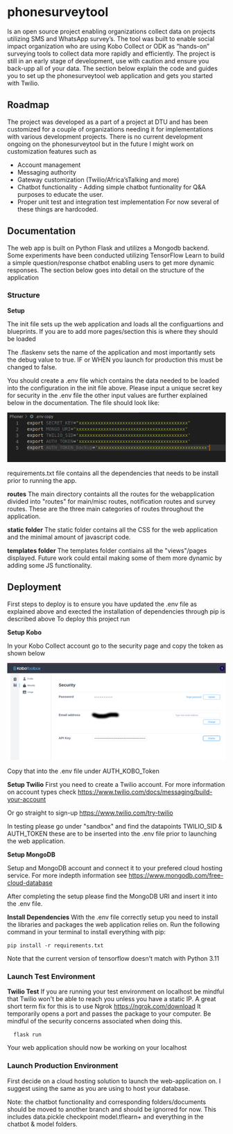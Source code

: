 # phonesurveytool

Is an open source project enabling organizations collect data on projects utilizing SMS and WhatsApp survey’s. The tool was built to enable social impact organization who are using Kobo Collect or ODK as “hands-on” surveying tools to collect data more rapidly and efficiently. The project is still in an early stage of development, use with caution and ensure you back-upp all of your data. The section below explain the code and guides you to set up the phonesurveytool web application and gets you started with Twilio.

## Roadmap

The project was developed as a part of a project at DTU and has been customized for a couple of organizations needing it for implementations with various development projects. There is no current development ongoing on the phonesurveytool but in the future I might work on customization features such as

- Account management
- Messaging authority
- Gateway customization (Twilio/Africa’sTalking and more)
- Chatbot functionality - Adding simple chatbot funtionality for Q&A purposes to educate the user.
- Proper unit test and integration test implementation
  For now several of these things are hardcoded.

## Documentation

The web app is built on Python Flask and utilizes a Mongodb backend. Some experiments have been conducted utilizing TensorFlow Learn to build a simple question/response chatbot enabling users to get more dynamic responses. The section below goes into detail on the structure of the application

### Structure

**Setup**

The init file sets up the web application and loads all the configuartions and blueprints. If you are to add more pages/section this is where they should be loaded

The .flaskenv sets the name of the application and most importantly sets the debug value to true. IF or WHEN you launch for production this must be changed to false.

You should create a .env file which contains the data needed to be loaded into the configuration in the init file above. Please input a unique secret key for security in the .env file the other input values are further explained below in the documentation. The file should look like:

![alt text](https://github.com/johanjuulj/phonesurveytool/blob/main/Screenshot%20from%202023-05-30%2009-52-42.png)

requirements.txt file contains all the dependencies that needs to be install prior to running the app.

**routes**
The main directory containts all the routes for the webapplication divided into "routes" for main/misc routes, notification routes and survey routes. These are the three main categories of routes throughout the application.

**static folder**
The static folder contains all the CSS for the web application and the minimal amount of javascript code.

**templates folder**
The templates folder contiains all the "views"/pages displayed. Future work could entail making some of them more dynamic by adding some JS functionality.

## Deployment

First steps to deploy is to ensure you have updated the .env file as explained above and exected the installation of dependencies through pip is described above
To deploy this project run

**Setup Kobo**

In your Kobo Collect account go to the security page and copy the token as shown below

![alt text](https://github.com/johanjuulj/phonesurveytool/blob/main/Kobo_Setup.png)

Copy that into the .env file under AUTH_KOBO_Token

**Setup Twilio**
First you need to create a Twilio account. For more information on account types check https://www.twilio.com/docs/messaging/build-your-account

Or go straight to sign-up https://www.twilio.com/try-twilio

In testing please go under "sandbox" and find the datapoints TWILIO_SID & AUTH_TOKEN these are to be inserted into the .env file prior to launching the web application.

**Setup MongoDB**

Setup and MongoDB account and connect it to your prefered cloud hosting service. For more indepth information see https://www.mongodb.com/free-cloud-database

After completing the setup please find the MongoDB URI and insert it into the .env file.

**Install Dependencies**
With the .env file correctly setup you need to install the libraries and packages the web application relies on.
Run the following command in your terminal to install everything with pip:

```
pip install -r requirements.txt
```

Note that the current version of tensorflow doesn't match with Python 3.11

### Launch Test Environment

**Twilio Test**
If you are running your test environment on localhost be mindful that Twilio won't be able to reach you unless you have a static IP. A great short term fix for this is to use Ngrok https://ngrok.com/download
It temporarily opens a port and passes the package to your computer. Be mindful of the security concerns associated when doing this.
```
  flask run
```

Your web application should now be working on your localhost

### Launch Production Environment

First decide on a cloud hosting solution to launch the web-application on. I suggest using the same as you are using to host your database.

Note: the chatbot functionality and corresponding folders/documents should be moved to another branch and should be ignorred for now. This includes data.pickle checkpoint model.tflearn+ and everything in the chatbot & model folders.
